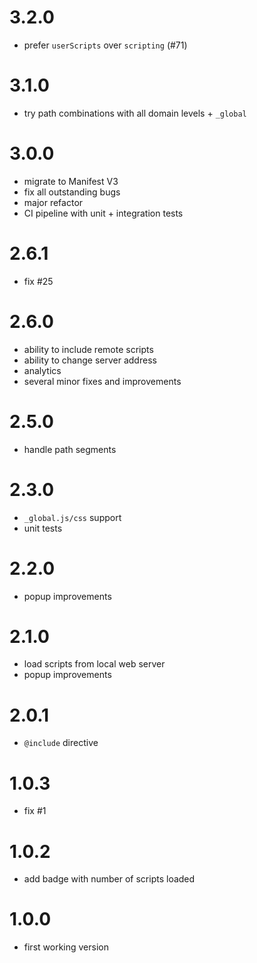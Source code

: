 
# 3.2.0

- prefer `userScripts` over `scripting` (#71)

# 3.1.0

- try path combinations with all domain levels + `_global`

# 3.0.0

- migrate to Manifest V3
- fix all outstanding bugs
- major refactor
- CI pipeline with unit + integration tests

# 2.6.1

- fix #25

# 2.6.0

- ability to include remote scripts
- ability to change server address
- analytics
- several minor fixes and improvements

# 2.5.0

- handle path segments

# 2.3.0

- `_global.js/css` support
- unit tests

# 2.2.0

- popup improvements

# 2.1.0

- load scripts from local web server
- popup improvements

# 2.0.1

- `@include` directive

# 1.0.3

- fix #1

# 1.0.2

- add badge with number of scripts loaded

# 1.0.0

- first working version
